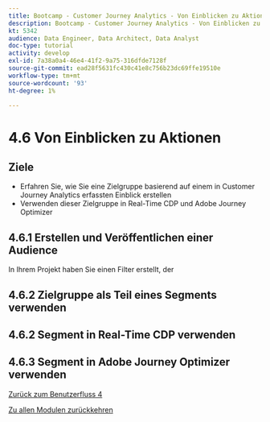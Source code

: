 ```yaml
---
title: Bootcamp - Customer Journey Analytics - Von Einblicken zu Aktionen
description: Bootcamp - Customer Journey Analytics - Von Einblicken zu Aktionen
kt: 5342
audience: Data Engineer, Data Architect, Data Analyst
doc-type: tutorial
activity: develop
exl-id: 7a38a0a4-46e4-41f2-9a75-316dfde7128f
source-git-commit: ead28f5631fc430c41e8c756b23dc69ffe19510e
workflow-type: tm+mt
source-wordcount: '93'
ht-degree: 1%

---
```


# 4.6 Von Einblicken zu Aktionen

## Ziele

- Erfahren Sie, wie Sie eine Zielgruppe basierend auf einem in Customer Journey Analytics erfassten Einblick erstellen
- Verwenden dieser Zielgruppe in Real-Time CDP und Adobe Journey Optimizer

## 4.6.1 Erstellen und Veröffentlichen einer Audience

In Ihrem Projekt haben Sie einen Filter erstellt, der

## 4.6.2 Zielgruppe als Teil eines Segments verwenden


## 4.6.2 Segment in Real-Time CDP verwenden

## 4.6.3 Segment in Adobe Journey Optimizer verwenden

[Zurück zum Benutzerfluss 4](./uc4.md)

[Zu allen Modulen zurückkehren](./../../overview.md)
